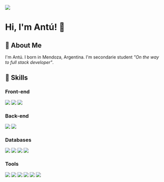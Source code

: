 ![](https://i.ibb.co/NSptHQ7/Montaje-GIF.gif)

# Hi, I'm Antú! 👋


## 🚀 About Me
I'm Antú. I born in Mendoza, Argentina. I'm secondarie student *"On the way to full stack developer"*.

## 💾 Skills

### Front-end

![](https://img.shields.io/badge/HTML-d84924?style=for-the-badge&logo=html5&logoColor=white)
![](https://img.shields.io/badge/CSS-146cad?&style=for-the-badge&logo=css3&logoColor=white)
![](https://img.shields.io/badge/Bootstrap-563D7C?style=for-the-badge&logo=bootstrap&logoColor=white)


### Back-end

![](https://img.shields.io/badge/Python-14354C?style=for-the-badge&logo=python&logoColor=white)
![](https://img.shields.io/badge/Flask-000000?style=for-the-badge&logo=flask&logoColor=white)


### Databases

![](https://img.shields.io/badge/MySQL-00000F?style=for-the-badge&logo=mysql&logoColor=blue)
![](https://img.shields.io/badge/PostgreSQL-316192?style=for-the-badge&logo=postgresql&logoColor=white)
![](https://img.shields.io/badge/MongoDB-4EA94B?style=for-the-badge&logo=mongodb&logoColor=white)
![](https://img.shields.io/badge/SQLite-07405E?style=for-the-badge&logo=sqlite&logoColor=white)

### Tools

![](https://img.shields.io/badge/GIT-E44C30?style=for-the-badge&logo=git&logoColor=white)
![](https://img.shields.io/badge/Visual_Studio_Code-0078D4?style=for-the-badge&logo=visual%20studio%20code&logoColor=white)
![](https://img.shields.io/badge/PyCharm-000000.svg?&style=for-the-badge&logo=PyCharm&logoColor=white)
![](https://img.shields.io/badge/Colab-F9AB00?style=for-the-badge&logo=googlecolab&color=525252)
![](https://img.shields.io/badge/Markdown-white?style=for-the-badge&logo=markdown&logoColor=black)
![](https://img.shields.io/badge/bash-121011?style=for-the-badge&logo=gnu-bash&logoColor=white)
